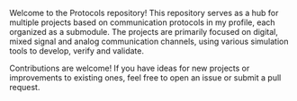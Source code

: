Welcome to the Protocols repository! This repository serves as a hub for multiple projects based on communication protocols in my profile, each organized as a submodule. The projects are primarily focused on digital, mixed signal and analog communication channels, using various simulation tools to develop, verify and validate.

Contributions are welcome! If you have ideas for new projects or improvements to existing ones, feel free to open an issue or submit a pull request.
